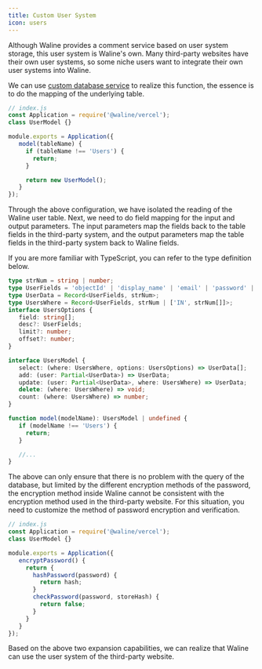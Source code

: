 ```yaml
---
title: Custom User System
icon: users
---
```


Although Waline provides a comment service based on user system storage, this user system is Waline's own. Many third-party websites have their own user systems, so some niche users want to integrate their own user systems into Waline.

We can use [custom database service](./database.md) to realize this function, the essence is to do the mapping of the underlying table.

```js
// index.js
const Application = require('@waline/vercel');
class UserModel {}

module.exports = Application({
   model(tableName) {
     if (tableName !== 'Users') {
       return;
     }

     return new UserModel();
   }
});
```

Through the above configuration, we have isolated the reading of the Waline user table. Next, we need to do field mapping for the input and output parameters. The input parameters map the fields back to the table fields in the third-party system, and the output parameters map the table fields in the third-party system back to Waline fields.

If you are more familiar with TypeScript, you can refer to the type definition below.

```typescript
type strNum = string | number;
type UserFields = 'objectId' | 'display_name' | 'email' | 'password' | 'type' | 'label' | 'url' | 'avatar' | 'github' | 'twitter' | 'facebook' | 'google' | 'weibo' | 'qq' | '2fa' | 'createdAt' | 'updatedAt';
type UserData = Record<UserFields, strNum>;
type UsersWhere = Record<UserFields, strNum | ['IN', strNum[]]>;
interface UsersOptions {
   field: string[];
   desc?: UserFields;
   limit?: number;
   offset?: number;
}

interface UsersModel {
   select: (where: UsersWhere, options: UsersOptions) => UserData[];
   add: (user: Partial<UserData>) => UserData;
   update: (user: Partial<UserData>, where: UsersWhere) => UserData;
   delete: (where: UsersWhere) => void;
   count: (where: UsersWhere) => number;
}

function model(modelName): UsersModel | undefined {
   if (modelName !== 'Users') {
     return;
   }

   //...
}
```

The above can only ensure that there is no problem with the query of the database, but limited by the different encryption methods of the password, the encryption method inside Waline cannot be consistent with the encryption method used in the third-party website. For this situation, you need to customize the method of password encryption and verification.

```js
// index.js
const Application = require('@waline/vercel');
class UserModel {}

module.exports = Application({
   encryptPassword() {
     return {
       hashPassword(password) {
         return hash;
       }
       checkPassword(password, storeHash) {
         return false;
       }
     }
   }
});
```

Based on the above two expansion capabilities, we can realize that Waline can use the user system of the third-party website.